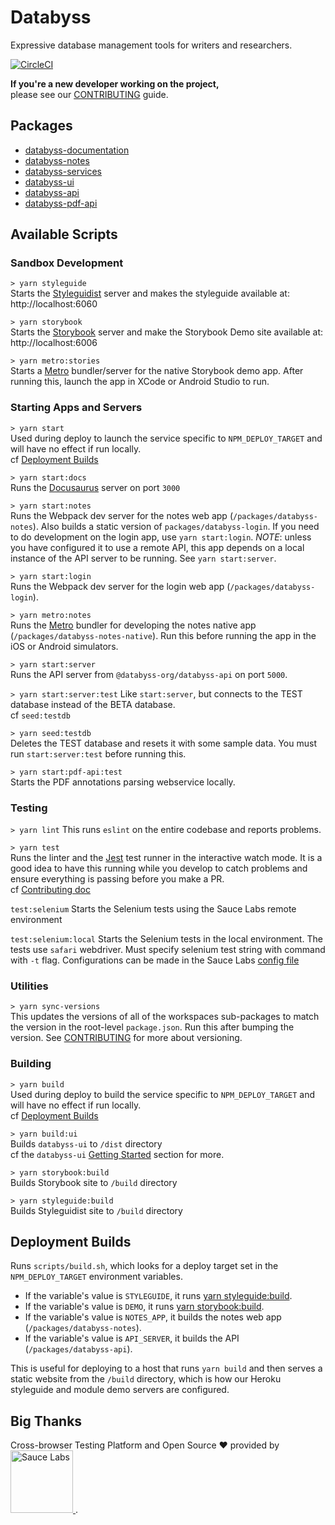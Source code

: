 # Databyss

Expressive database management tools for writers and researchers.

[![CircleCI](https://circleci.com/gh/databyss-org/databyss/tree/master.svg?style=svg)](https://circleci.com/gh/databyss-org/databyss/tree/master)

**If you're a new developer working on the project,**  
please see our [CONTRIBUTING](CONTRIBUTING.md) guide.

## Packages

- [databyss-documentation](packages/databyss-documentation)
- [databyss-notes](packages/databyss-notes)
- [databyss-services](packages/databyss-services)
- [databyss-ui](packages/databyss-ui)
- [databyss-api](packages/databyss-api)
- [databyss-pdf-api](packages/databyss-pdf-api)

## Available Scripts

### Sandbox Development

`> yarn styleguide`  
Starts the [Styleguidist](https://react-styleguidist.js.org/) server and makes the styleguide available at: http://localhost:6060

`> yarn storybook`  
Starts the [Storybook](https://storybook.js.org/) server and make the Storybook Demo site available at: http://localhost:6006

`> yarn metro:stories`  
Starts a [Metro](https://facebook.github.io/metro/) bundler/server for the native Storybook demo app. After running this, launch the app in XCode or Android Studio to run.

### Starting Apps and Servers

`> yarn start`  
Used during deploy to launch the service specific to `NPM_DEPLOY_TARGET` and will have no effect if run locally.  
cf [Deployment Builds](#deployment-builds)

`> yarn start:docs`  
Runs the [Docusaurus](https://docusaurus.io/) server on port `3000`

`> yarn start:notes`  
Runs the Webpack dev server for the notes web app (`/packages/databyss-notes`). Also builds a static version of `packages/databyss-login`. If you need to do development on the login app, use `yarn start:login`. _NOTE_: unless you have configured it to use a remote API, this app depends on a local instance of the API server to be running. See `yarn start:server`.

`> yarn start:login`  
Runs the Webpack dev server for the login web app (`/packages/databyss-login`).

`> yarn metro:notes`  
Runs the [Metro](https://facebook.github.io/metro/) bundler for developing the notes native app (`/packages/databyss-notes-native`). Run this before running the app in the iOS or Android simulators.

`> yarn start:server`  
Runs the API server from `@databyss-org/databyss-api` on port `5000`.

`> yarn start:server:test`
Like `start:server`, but connects to the TEST database instead of the BETA database.  
cf `seed:testdb`

`> yarn seed:testdb`  
Deletes the TEST database and resets it with some sample data. You must run `start:server:test` before running this.

`> yarn start:pdf-api:test`  
Starts the PDF annotations parsing webservice locally.

### Testing

`> yarn lint`
This runs `eslint` on the entire codebase and reports problems.

`> yarn test`  
Runs the linter and the [Jest](https://jestjs.io/) test runner in the interactive watch mode. It is a good idea to have this running while you develop to catch problems and ensure everything is passing before you make a PR.  
cf [Contributing doc](CONTRIBUTING.md#writing-tests)

`test:selenium`
Starts the Selenium tests using the Sauce Labs remote environment

`test:selenium:local`
Starts the Selenium tests in the local environment. The tests use `safari` webdriver. Must specify selenium test string with command with `-t` flag. Configurations can be made in the Sauce Labs [config file](packages/databyss-ui/lib/saucelabs.js)

### Utilities

`> yarn sync-versions`  
This updates the versions of all of the workspaces sub-packages to match the version in the root-level `package.json`. Run this after bumping the version. See [CONTRIBUTING](CONTRIBUTING.md) for more about versioning.

### Building

`> yarn build`  
Used during deploy to build the service specific to `NPM_DEPLOY_TARGET` and will have no effect if run locally.  
cf [Deployment Builds](#deployment-builds)

`> yarn build:ui`  
Builds `databyss-ui` to `/dist` directory  
cf the `databyss-ui` [Getting Started](packages/databyss-ui/README.md#getting-started) section for more.

`> yarn storybook:build`  
Builds Storybook site to `/build` directory

`> yarn styleguide:build`  
Builds Styleguidist site to `/build` directory

## Deployment Builds

Runs `scripts/build.sh`, which looks for a deploy target set in the `NPM_DEPLOY_TARGET` environment variables.

- If the variable's value is `STYLEGUIDE`, it runs [yarn styleguide:build](#yarn-styleguidebuild).
- If the variable's value is `DEMO`, it runs [yarn storybook:build](#yarn-storybookbuild).
- If the variable's value is `NOTES_APP`, it builds the notes web app (`/packages/databyss-notes`).
- If the variable's value is `API_SERVER`, it builds the API (`/packages/databyss-api`).

This is useful for deploying to a host that runs `yarn build` and then serves a static website from the `/build` directory, which is how our Heroku styleguide and module demo servers are configured.

## Big Thanks

Cross-browser Testing Platform and Open Source ❤️ provided by <a href="https://saucelabs.com">
<img alt="Sauce Labs" src="./public/sauce.png" width="100"/>
</a>.
